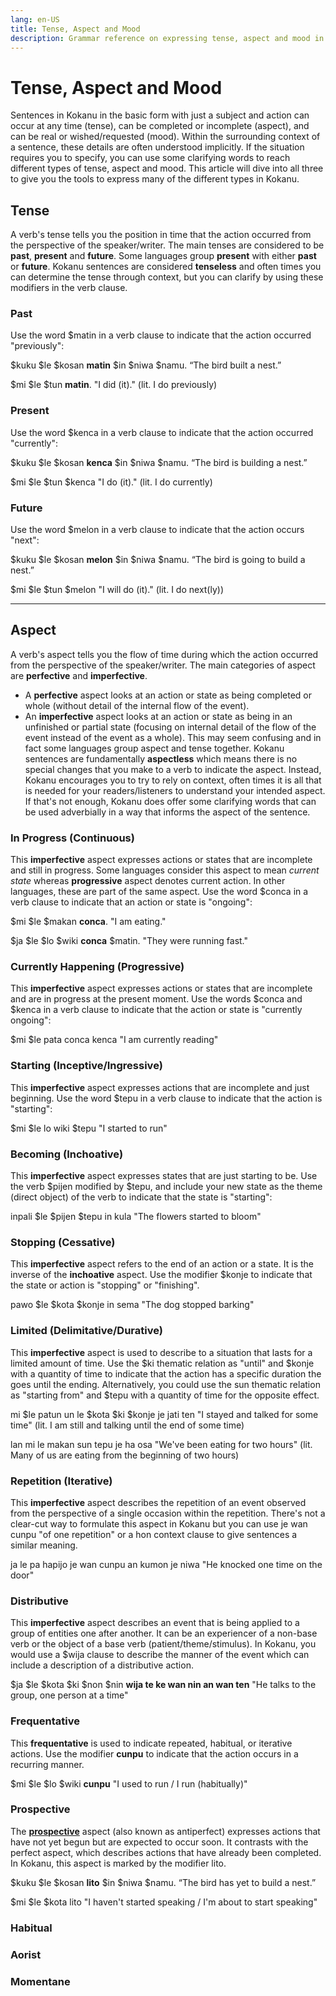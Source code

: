 ```yaml
---
lang: en-US
title: Tense, Aspect and Mood
description: Grammar reference on expressing tense, aspect and mood in Kokanu
---
```

# Tense, Aspect and Mood

Sentences in Kokanu in the basic form with just a subject and action can occur at any time (tense), can be completed or incomplete (aspect), and can be real or wished/requested (mood). Within the surrounding context of a sentence, these details are often understood implicitly. If the situation requires you to specify, you can use some clarifying words to reach different types of tense, aspect and mood. This article will dive into all three to give you the tools to express many of the different types in Kokanu.

Tense
-----

A verb's tense tells you the position in time that the action occurred from the perspective of the speaker/writer. The main tenses are considered to be **past**, **present** and **future**. Some languages group **present** with either **past** or **future**. Kokanu sentences are considered **tenseless** and often times you can determine the tense through context, but you can clarify by using these modifiers in the verb clause.

### Past

Use the word $matin in a verb clause to indicate that the action occurred "previously":

$kuku $le $kosan **matin** $in $niwa $namu. “The bird built a nest.”

$mi $le $tun **matin**. "I did (it)." (lit. I do previously)

### Present

Use the word $kenca in a verb clause to indicate that the action occurred "currently":

$kuku $le $kosan **kenca** $in $niwa $namu. “The bird is building a nest.”

$mi $le $tun $kenca "I do (it)." (lit. I do currently)

### Future

Use the word $melon in a verb clause to indicate that the action occurs "next":

$kuku $le $kosan **melon** $in $niwa $namu. “The bird is going to build a nest.”

$mi $le $tun $melon "I will do (it)." (lit. I do next(ly))

* * *

Aspect
------

A verb's aspect tells you the flow of time during which the action occurred from the perspective of the speaker/writer. The main categories of aspect are **perfective** and **imperfective**. 
- A **perfective** aspect looks at an action or state as being completed or whole (without detail of the internal flow of the event).
- An **imperfective** aspect looks at an action or state as being in an unfinished or partial state (focusing on internal detail of the flow of the event instead of the event as a whole).
This may seem confusing and in fact some languages group aspect and tense together. Kokanu sentences are fundamentally **aspectless** which means there is no special changes that you make to a verb to indicate the aspect. Instead, Kokanu encourages you to try to rely on context, often times it is all that is needed for your readers/listeners to understand your intended aspect. If that's not enough, Kokanu does offer some clarifying words that can be used adverbially in a way that informs the aspect of the sentence.

### In Progress (Continuous)

This **imperfective** aspect expresses actions or states that are incomplete and still in progress. Some languages consider this aspect to mean _current state_ whereas **progressive** aspect denotes current action. In other languages, these are part of the same aspect. Use the word $conca in a verb clause to indicate that an action or state is "ongoing":

$mi $le $makan **conca**. "I am eating."

$ja $le $lo $wiki **conca** $matin. "They were running fast."

### Currently Happening (Progressive)

This **imperfective** aspect expresses actions or states that are incomplete and are in progress at the present moment. Use the words $conca and $kenca in a verb clause to indicate that the action or state is "currently ongoing":

$mi $le pata conca kenca "I am currently reading"

### Starting (Inceptive/Ingressive)

This **imperfective** aspect expresses actions that are incomplete and just beginning. Use the word $tepu in a verb clause to indicate that the action is "starting":

$mi $le lo wiki $tepu "I started to run"

### Becoming (Inchoative)

This **imperfective** aspect expresses states that are just starting to be. Use the verb $pijen modified by $tepu, and include your new state as the theme (direct object) of the verb to indicate that the state is "starting":

inpali $le $pijen $tepu in kula "The flowers started to bloom"

### Stopping (Cessative)

This **imperfective** aspect refers to the end of an action or a state. It is the inverse of the **inchoative** aspect. Use the modifier $konje to indicate that the state or action is "stopping" or "finishing".

pawo $le $kota $konje in sema "The dog stopped barking"

### Limited (Delimitative/Durative)

This **imperfective** aspect is used to describe to a situation that lasts for a limited amount of time. Use the $ki thematic relation as "until" and $konje with a quantity of time to indicate that the action has a specific duration the goes until the ending. Alternatively, you could use the sun thematic relation as "starting from" and $tepu with a quantity of time for the opposite effect.

mi $le patun un le $kota $ki $konje je jati ten "I stayed and talked for some time" (lit. I am still and talking until the end of some time)

lan mi le makan sun tepu je ha osa "We've been eating for two hours" (lit. Many of us are eating from the beginning of two hours)

### Repetition (Iterative)

This **imperfective** aspect describes the repetition of an event observed from the perspective of a single occasion within the repetition. There's not a clear-cut way to formulate this aspect in Kokanu but you can use je wan cunpu "of one repetition" or a hon context clause to give sentences a similar meaning.

ja le pa hapijo je wan cunpu an kumon je niwa "He knocked one time on the door"

### Distributive

This **imperfective** aspect describes an event that is being applied to a group of entities one after another. It can be an experiencer of a non-base verb or the object of a base verb (patient/theme/stimulus). In Kokanu, you would use a $wija clause to describe the manner of the event which can include a description of a distributive action.

$ja $le $kota $ki $non $nin **wija te ke wan nin an wan ten** "He talks to the group, one person at a time"

### Frequentative

This **frequentative** is used to indicate repeated, habitual, or iterative actions. Use the modifier **cunpu** to indicate that the action occurs in a recurring manner.

$mi $le $lo $wiki **cunpu** "I used to run / I run (habitually)"

### Prospective

The **[prospective]([url](https://en.wikipedia.org/wiki/Prospective_aspect))** aspect (also known as antiperfect) expresses actions that have not yet begun but are expected to occur soon. It contrasts with the perfect aspect, which describes actions that have already been completed. In Kokanu, this aspect is marked by the modifier lito.

$kuku $le $kosan **lito** $in $niwa $namu. “The bird has yet to build a nest.”

$mi $le $kota lito "I haven't started speaking / I'm about to start speaking"

### Habitual

### Aorist

### Momentane
